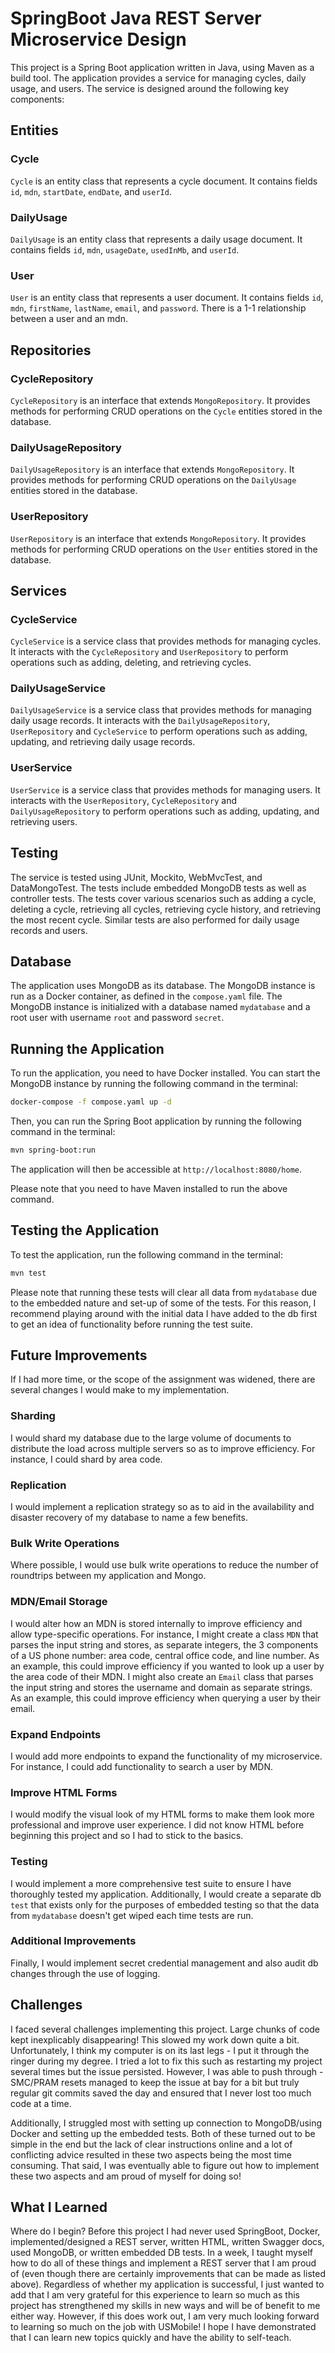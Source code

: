# SpringBoot Java REST Server Microservice Design

This project is a Spring Boot application written in Java, using Maven as a build tool. The application provides a service for managing cycles, daily usage, and users. The service is designed around the following key components:

## Entities

### Cycle

`Cycle` is an entity class that represents a cycle document. It contains fields `id`, `mdn`, `startDate`, `endDate`, and `userId`.

### DailyUsage

`DailyUsage` is an entity class that represents a daily usage document. It contains fields `id`, `mdn`, `usageDate`, `usedInMb`, and `userId`.

### User

`User` is an entity class that represents a user document. It contains fields `id`, `mdn`, `firstName`, `lastName`, `email`, and `password`. There is a 1-1 relationship between a user and an mdn. 

## Repositories

### CycleRepository

`CycleRepository` is an interface that extends `MongoRepository`. It provides methods for performing CRUD operations on the `Cycle` entities stored in the database.

### DailyUsageRepository

`DailyUsageRepository` is an interface that extends `MongoRepository`. It provides methods for performing CRUD operations on the `DailyUsage` entities stored in the database.

### UserRepository

`UserRepository` is an interface that extends `MongoRepository`. It provides methods for performing CRUD operations on the `User` entities stored in the database.

## Services

### CycleService

`CycleService` is a service class that provides methods for managing cycles. It interacts with the `CycleRepository` and `UserRepository` to perform operations such as adding, deleting, and retrieving cycles.

### DailyUsageService

`DailyUsageService` is a service class that provides methods for managing daily usage records. It interacts with the `DailyUsageRepository`, `UserRepository` and `CycleService` to perform operations such as adding, updating, and retrieving daily usage records.

### UserService

`UserService` is a service class that provides methods for managing users. It interacts with the `UserRepository`, `CycleRepository` and `DailyUsageRepository` to perform operations such as adding, updating, and retrieving users.

## Testing

The service is tested using JUnit, Mockito, WebMvcTest, and DataMongoTest. The tests include embedded MongoDB tests as well as controller tests. The tests cover various scenarios such as adding a cycle, deleting a cycle, retrieving all cycles, retrieving cycle history, and retrieving the most recent cycle. Similar tests are also performed for daily usage records and users.

## Database

The application uses MongoDB as its database. The MongoDB instance is run as a Docker container, as defined in the `compose.yaml` file. The MongoDB instance is initialized with a database named `mydatabase` and a root user with username `root` and password `secret`.

## Running the Application

To run the application, you need to have Docker installed. You can start the MongoDB instance by running the following command in the terminal:

```bash
docker-compose -f compose.yaml up -d
```

Then, you can run the Spring Boot application by running the following command in the terminal:

```bash
mvn spring-boot:run
```

The application will then be accessible at `http://localhost:8080/home`.

Please note that you need to have Maven installed to run the above command. 

## Testing the Application

To test the application, run the following command in the terminal:

```bash
mvn test
```
Please note that running these tests will clear all data from `mydatabase` due to the embedded nature and set-up of some of the tests. For this reason, I recommend playing around with the initial data I have added to the db first to get an idea of functionality before running the test suite. 

## Future Improvements

If I had more time, or the scope of the assignment was widened, there are several changes I would make to my implementation.

### Sharding

I would shard my database due to the large volume of documents to distribute the load across multiple servers so as to improve efficiency. For instance, I could shard by area code.

### Replication

I would implement a replication strategy so as to aid in the availability and disaster recovery of my database to name a few benefits.

### Bulk Write Operations

Where possible, I would use bulk write operations to reduce the number of roundtrips between my application and Mongo.

### MDN/Email Storage

I would alter how an MDN is stored internally to improve efficiency and allow type-specific operations. For instance, I might create a class `MDN` that parses the input string and stores, as separate integers, the 3 components of a US phone number: area code, central office code, and line number. As an example, this could improve efficiency if you wanted to look up a user by the area code of their MDN. I might also create an `Email` class that parses the input string and stores the username and domain as separate strings. As an example, this could improve efficiency when querying a user by their email. 

### Expand Endpoints

I would add more endpoints to expand the functionality of my microservice. For instance, I could add functionality to search a user by MDN. 

### Improve HTML Forms

I would modify the visual look of my HTML forms to make them look more professional and improve user experience. I did not know HTML before beginning this project and so I had to stick to the basics. 

### Testing

I would implement a more comprehensive test suite to ensure I have thoroughly tested my application. Additionally, I would create a separate db `test` that exists only for the purposes of embedded testing so that the data from `mydatabase` doesn't get wiped each time tests are run.

### Additional Improvements

Finally, I would implement secret credential management and also audit db changes through the use of logging. 

## Challenges

I faced several challenges implementing this project. Large chunks of code kept inexplicably disappearing! This slowed my work down quite a bit. Unfortunately, I think my computer is on its last legs - I put it through the ringer during my degree. I tried a lot to fix this such as restarting my project several times but the issue persisted. However, I was able to push through - SMC/PRAM resets managed to keep the issue at bay for a bit but truly regular git commits saved the day and ensured that I never lost too much code at a time. 

Additionally, I struggled most with setting up connection to MongoDB/using Docker and setting up the embedded tests. Both of these turned out to be simple in the end but the lack of clear instructions online and a lot of conflicting advice resulted in these two aspects being the most time consuming. That said, I was eventually able to figure out how to implement these two aspects and am proud of myself for doing so!

## What I Learned

Where do I begin? Before this project I had never used SpringBoot, Docker, implemented/designed a REST server, written HTML, written Swagger docs, used MongoDB, or written embedded DB tests. In a week, I taught myself how to do all of these things and implement a REST server that I am proud of (even though there are certainly improvements that can be made as listed above). Regardless of whether my application is successful, I just wanted to add that I am very grateful for this experience to learn so much as this project has strengthened my skills in new ways and will be of benefit to me either way. However, if this does work out, I am very much looking forward to learning so much on the job with USMobile! I hope I have demonstrated that I can learn new topics quickly and have the ability to self-teach. 
